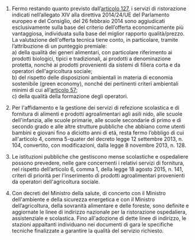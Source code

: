 1. Fermo restando quanto previsto dall’[articolo 127](/articolo-127/1), i servizi di ristorazione indicati nell’allegato XIV alla direttiva 2014/24/UE del Parlamento europeo e del Consiglio, del 26 febbraio 2014 sono aggiudicati esclusivamente sulla base del criterio dell’offerta economicamente più vantaggiosa, individuata sulla base del miglior rapporto qualità/prezzo. La valutazione dell'offerta tecnica tiene conto, in particolare, tramite l’attribuzione di un punteggio premiale: <br>a) della qualità dei generi alimentari, con particolare riferimento ai prodotti biologici, tipici e tradizionali, ai prodotti a denominazione protetta, nonché ai prodotti provenienti da sistemi di filiera corta e da operatori dell'agricoltura sociale; <br>b) del rispetto delle disposizioni ambientali in materia di economia sostenibile (green economy), nonché dei pertinenti criteri ambientali minimi di cui all’[articolo 57](/articolo-57/2); <br>c) della qualità della formazione degli operatori.

2. Per l'affidamento e la gestione dei servizi di refezione scolastica e di fornitura di alimenti e prodotti agroalimentari agli asili nido, alle scuole dell'infanzia, alle scuole primarie, alle scuole secondarie di primo e di secondo grado e alle altre strutture pubbliche che abbiano come utenti bambini e giovani fino a diciotto anni di età, resta fermo l’obbligo di cui all'articolo 4, comma 5-quater del decreto legge 12 settembre 2013, n. 104, convertito, con modificazioni, dalla legge 8 novembre 2013, n. 128.

3. Le istituzioni pubbliche che gestiscono mense scolastiche e ospedaliere possono prevedere, nelle gare concernenti i relativi servizi di fornitura, nel rispetto dell’articolo 6, comma 1, della legge 18 agosto 2015, n. 141, criteri di priorità per l'inserimento di prodotti agroalimentari provenienti da operatori dell'agricoltura sociale.
 
4. Con decreti del Ministro della salute, di concerto con il Ministro dell'ambiente e della sicurezza energetica e con il Ministro dell’agricoltura, della sovranità alimentare e delle foreste, sono definite e aggiornate le linee di indirizzo nazionale per la ristorazione ospedaliera, assistenziale e scolastica. Fino all'adozione di dette linee di indirizzo, le stazioni appaltanti individuano nei documenti di gara le specifiche tecniche finalizzate a garantire la qualità del servizio richiesto.
